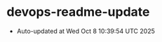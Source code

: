 # devops-readme-update
<!--START_SECTION:activity-->
- Auto-updated at Wed Oct  8 10:39:54 UTC 2025
<!--END_SECTION:activity-->
